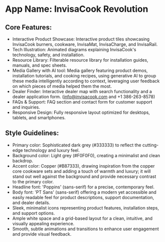 # **App Name**: InvisaCook Revolution

## Core Features:

- Interactive Product Showcase: Interactive product tiles showcasing InvisaCook burners, cookware, InvisaMat, InvisaCharge, and InvisaRail.
- Tech Illustration: Animated diagrams explaining InvisaCook's technology, safety, and installation.
- Resource Library: Filterable resource library for installation guides, manuals, and spec sheets.
- Media Gallery with AI tool: Media gallery featuring product demos, installation tutorials, and cooking recipes, using generative AI to group these media intelligently according to context, leveraging user feedback on which pieces of media helped them the most.
- Dealer Finder: Interactive dealer map with search functionality and a dealer application form. (info@invisacook.com and +1 386-263-8578)
- FAQs & Support: FAQ section and contact form for customer support and inquiries. 
- Responsive Design: Fully responsive layout optimized for desktops, tablets, and smartphones.

## Style Guidelines:

- Primary color: Sophisticated dark grey (#333333) to reflect the cutting-edge technology and luxury feel.
- Background color: Light grey (#F0F0F0), creating a minimalist and clean backdrop.
- Accent color: Copper (#B87333), drawing inspiration from the copper core cookware sets and adding a touch of warmth and luxury; it will stand out well against the background and provide necessary contrast to the primary color.
- Headline font: 'Poppins' (sans-serif) for a precise, contemporary feel. 
- Body font: 'PT Sans' (sans-serif) offering a modern yet accessible and easily readable feel for product descriptions, support documentation, and dealer details.
- Sleek, minimalist icons representing product features, installation steps, and support options.
- Ample white space and a grid-based layout for a clean, intuitive, and visually appealing experience.
- Smooth, subtle animations and transitions to enhance user engagement and provide visual feedback. 